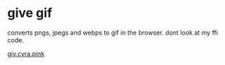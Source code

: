 # give gif

converts pngs, jpegs and webps to gif in the browser. dont look at my ffi code.

[giv.cyra.pink](https://giv.cyra.pink)
